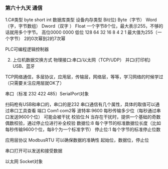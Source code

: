 ﻿### 第六十九天 通信

 1.C#类型  byte short int
   数据库类型
   设备内存类型 Bit(位) Byte（字节） Word（字，字节数组） Dword（双字 ） Float
   一个字节8个位，最大表示255，不够的话就用多个字节。 
   高位0000 0000 低位
   128 64 32 16   8 4 2 1
   最大值为255（一个字节）
   2的0次幂到2的7次幂

   PLC可编程逻辑控制器

   2. 上位机数据交换方式
   物理接口:串口/以太网（TCP/UDP）   并口(打印机) USB、蓝牙

   TCP网络通信，多层协议，应用层，传输层，网络层，等等，学习网络的时候学过（只需要关注应用层就OK了）

   串口（标准 232 422 485）SerialPort对象

   扫码枪有USB和串口的，串口的是232
   串口通信有几个属性，具体的取值可以通过串口工具查看
   端口 Com1 com2等
   波特率:9600 每秒传输多少位（每秒通过串口发送9600个位） 可能会被干扰
   校验位:N     当存在干扰时，提供一个基础的奇数偶数校验，通过停止位进行补全校验
   数据位:8    每个字节的标准数据位长度（比如每秒传输9600个位，每8个为一个标准字节）
   停止位:1    每个字节的标准停止位数

   应用层协议 ModbusRTU 可以确保数据的准确性  起始位，数据位，停止位 
   
   串口打开可以发送和接受数据



   以太网 Socket对象 